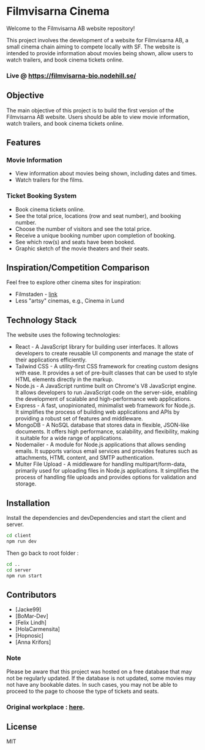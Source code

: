 # Filmvisarna Cinema

Welcome to the Filmvisarna AB website repository!

This project involves the development of a website for Filmvisarna AB, a small cinema chain aiming to compete locally with SF. The website is intended to provide information about movies being shown, allow users to watch trailers, and book cinema tickets online.

### Live @ https://filmvisarna-bio.nodehill.se/

## Objective

The main objective of this project is to build the first version of the Filmvisarna AB website. Users should be able to view movie information, watch trailers, and book cinema tickets online.

## Features

### Movie Information

- View information about movies being shown, including dates and times.
- Watch trailers for the films.

### Ticket Booking System

- Book cinema tickets online.
- See the total price, locations (row and seat number), and booking number.
- Choose the number of visitors and see the total price.
- Receive a unique booking number upon completion of booking.
- See which row(s) and seats have been booked.
- Graphic sketch of the movie theaters and their seats.

## Inspiration/Competition Comparison

Feel free to explore other cinema sites for inspiration:

- Filmstaden - [link](https://www.filmstaden.se/)
- Less "artsy" cinemas, e.g., Cinema in Lund

## Technology Stack

The website uses the following technologies:

- React - A JavaScript library for building user interfaces. It allows developers to create reusable UI components and manage the state of their applications efficiently.
- Tailwind CSS - A utility-first CSS framework for creating custom designs with ease. It provides a set of pre-built classes that can be used to style HTML elements directly in the markup.
- Node.js - A JavaScript runtime built on Chrome's V8 JavaScript engine. It allows developers to run JavaScript code on the server-side, enabling the development of scalable and high-performance web applications.
- Express - A fast, unopinionated, minimalist web framework for Node.js. It simplifies the process of building web applications and APIs by providing a robust set of features and middleware.
- MongoDB - A NoSQL database that stores data in flexible, JSON-like documents. It offers high performance, scalability, and flexibility, making it suitable for a wide range of applications.
- Nodemailer - A module for Node.js applications that allows sending emails. It supports various email services and provides features such as attachments, HTML content, and SMTP authentication.
- Multer File Upload - A middleware for handling multipart/form-data, primarily used for uploading files in Node.js applications. It simplifies the process of handling file uploads and provides options for validation and storage.



## Installation

Install the dependencies and devDependencies and start the client and server.

```sh
cd client
npm run dev
```

Then go back to root folder :

```sh
cd ..
cd server
npm run start
```

## Contributors
- [Jacke99]
- [BoMar-Dev]
- [Felix Lindh]
- [HolaCarmensita]
- [Hopnosic]
- [Anna Krifors]

### Note
Please be aware that this project was hosted on a free database that may not be regularly updated. If the database is not updated, some movies may not have any bookable dates. In such cases, you may not be able to proceed to the page to choose the type of tickets and seats.

### Original workplace :  [here](https://github.com/jacke99/Projektarbete-Filmvisarna).


## License

MIT
